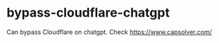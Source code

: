 # bypass-cloudflare-chatgpt
Can bypass Cloudflare on chatgpt. Check https://www.capsolver.com/ 
                                                                                            